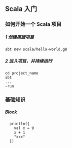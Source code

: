 ## Scala 入门

### 如何开始一个 Scala 项目

##### 1 创建模版项目

```
sbt new scala/hello-world.g8
```

##### 2 进入项目，并持续运行

```
cd project_name
sbt
...
~run
```

### 基础知识

##### Block

```
  println({
    val x = 9
    x + 1
    "xxx"
  })

```
